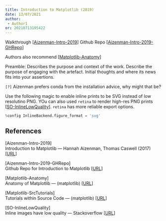```yaml
---
title: Introduction to Matplotlib (2019)
date: 13/07/2021 
author:
 - Author1
or: 20210713195422
---
```


Walkthrough [[Aizenman-Intro-2019](#Aizenman-Intro-2019)]
Github Repo [[Aizenman-Intro-2019-GHRepo](#Aizenman-Intro-2019-GHRepo)]

Authors also recommend [[Matplotlib-Anatomy](#Matplotlib-Anatomy)]

Preamble: Describes the purpose and context of the work.  Describe the purpose of engaging with the artefact. Initial thoughts and where its news fits into your assertions.

`[?]` Aizenman prefers conda from the installation advice, why might that be?  

Use the following magic to enable inline prints to be SVG instead of low resolutino PNG. YOu can also used `retina` to render high-res PNG prints [[SO-InlineLowQuality](#SO-InlineLowQuality)]. `retina` has more reliable export options.

```python
%config InlineBackend.figure_format = 'svg'
```

## References

<a id='Aizenman-Intro-2019'>[Aizenman-Intro-2019]</a>  
Introduction to Matplotlib — Hannah Aizenman, Thomas Caswell (2017)
[[URL](https://www.youtube.com/watch?v=Tr4DYo4v5AY)]

<a id='Aizenman-Intro-2019-GHRepo'>[Aizenman-Intro-2019-GHRepo]<a/>  
Github Repo for Introduction to Matplotlib [[URL](https://github.com/story645/mpl_tutorial)]

<a id='Matplotlib-Anatomy'>[Matplotlib-Anatomy]<a/>  
Anatomy of Matplotlib — (matplotlib) [[URL](https://github.com/matplotlib/AnatomyOfMatplotlib)]

<a id='Matplotlib-SrcTutorials'>[Matplotlib-SrcTutorials]<a/>  
Tutorials within Source Code — (matplotlib) [[URL](https://github.com/matplotlib/matplotlib/tree/master/tutorials)]


<a id='SO-InlineLowQuality'>[SO-InlineLowQuality]<a/>  
Inline images have low quality — Stackoverflow [[URL](https://stackoverflow.com/questions/25412513/inline-images-have-low-quality)]
